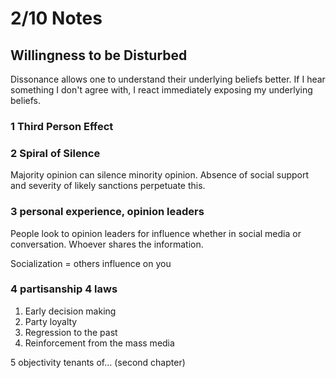 # 2/10 Notes

## Willingness to be Disturbed

Dissonance allows one to understand their underlying beliefs better. If I hear something I don't agree with, I react immediately exposing my underlying beliefs.

### 1 Third Person Effect



### 2 Spiral of Silence

Majority opinion can silence minority opinion.
Absence of social support and severity of likely sanctions perpetuate this.

### 3 personal experience, opinion leaders

People look to opinion leaders for influence whether in social media or conversation. Whoever shares the information.

Socialization = others influence on you

### 4 partisanship 4 laws

1. Early decision making
2. Party loyalty
3. Regression to the past
4. Reinforcement from the mass media

5 objectivity tenants of... (second chapter)
